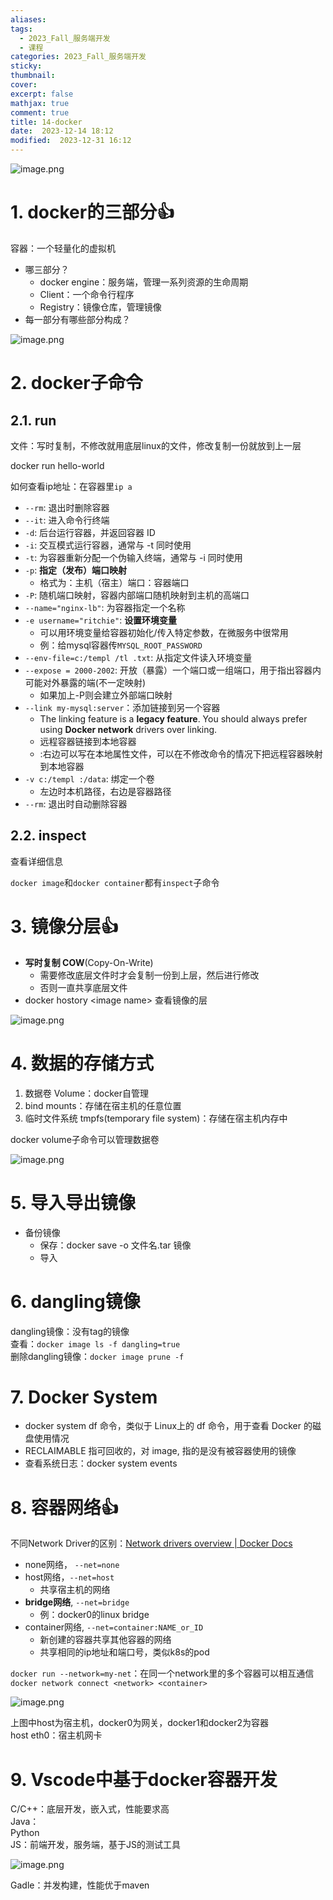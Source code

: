 ```yaml
---
aliases: 
tags:
  - 2023_Fall_服务端开发
  - 课程
categories: 2023_Fall_服务端开发
sticky:
thumbnail:
cover: 
excerpt: false
mathjax: true
comment: true
title: 14-docker
date:  2023-12-14 18:12
modified:  2023-12-31 16:12
---
```


![image.png](https://chillcharlie-img.oss-cn-hangzhou.aliyuncs.com/image%2F2023%2F12%2F14%2F18-46-26-eb3906fceb86ed0e9c6f826e521b0ab0-20231214184623-83585b.png)

# 1. docker的三部分👍

容器：一个轻量化的虚拟机

- 哪三部分？
	- docker engine：服务端，管理一系列资源的生命周期
	- Client：一个命令行程序
	- Registry：镜像仓库，管理镜像
- 每一部分有哪些部分构成？

![image.png](https://chillcharlie-img.oss-cn-hangzhou.aliyuncs.com/image%2F2023%2F12%2F14%2F18-48-51-551a7d3c33dd450f7f8dc60d1a6ae29c-20231214184848-94a261.png)

# 2. docker子命令

## 2.1. run

文件：写时复制，不修改就用底层linux的文件，修改复制一份就放到上一层

docker run hello-world

如何查看ip地址：在容器里`ip a`

- `--rm`: 退出时删除容器
- `--it`: 进入命令行终端
- `-d`: 后台运行容器，并返回容器 ID
- `-i`: 交互模式运行容器，通常与 -t 同时使用
- `-t`: 为容器重新分配一个伪输入终端，通常与 -i 同时使用
- `-p`: **指定（发布）端口映射**
	- 格式为：主机（宿主）端口：容器端口
- `-P`: 随机端口映射，容器内部端口随机映射到主机的高端口
- `--name="nginx-lb"`: 为容器指定一个名称
- `-e username="ritchie"`: **设置环境变量**
	- 可以用环境变量给容器初始化/传入特定参数，在微服务中很常用
	- 例：给mysql容器传`MYSQL_ROOT_PASSWORD`
- `--env-file=c:/templ /tl .txt`: 从指定文件读入环境变量
- `--expose = 2000-2002`: 开放（暴露）一个端口或一组端口，用于指出容器内可能对外暴露的端(不一定映射)
	- 如果加上-P则会建立外部端口映射
- `--link my-mysql:server`：添加链接到另一个容器
	- The linking feature is a **legacy feature**. You should always prefer using **Docker network** drivers over linking.
	- 远程容器链接到本地容器
	- $:$右边可以写在本地属性文件，可以在不修改命令的情况下把远程容器映射到本地容器
- `-v c:/templ :/data`: 绑定一个卷
	- 左边时本机路径，右边是容器路径
- `--rm`: 退出时自动删除容器

## 2.2. inspect

查看详细信息

`docker image`和`docker container`都有`inspect`子命令

# 3. 镜像分层👍

- **写时复制 COW**(Copy-On-Write)
	- 需要修改底层文件时才会复制一份到上层，然后进行修改
	- 否则一直共享底层文件
- docker hostory \<image name> 查看镜像的层

![image.png](https://chillcharlie-img.oss-cn-hangzhou.aliyuncs.com/image%2F2023%2F12%2F14%2F20-16-50-cef8d6cc91e64be46d5afa44e9e97583-20231214201648-b1c6b2.png)

# 4. 数据的存储方式

1. 数据卷 Volume：docker自管理
2. bind mounts：存储在宿主机的任意位置
3. 临时文件系统 tmpfs(temporary file system)：存储在宿主机内存中

docker volume子命令可以管理数据卷

![image.png](https://chillcharlie-img.oss-cn-hangzhou.aliyuncs.com/image%2F2023%2F12%2F14%2F20-49-16-0157f9b342cd970ea85a05734fc2b95d-20231214204914-b94d29.png)

# 5. 导入导出镜像

- 备份镜像
	- 保存：docker save -o 文件名.tar 镜像
	- 导入

# 6. dangling镜像

dangling镜像：没有tag的镜像  
查看：`docker image ls -f dangling=true`  
删除dangling镜像：`docker image prune -f`

# 7. Docker System

- docker system df 命令，类似于 Linux上的 df 命令，用于查看 Docker 的磁盘使用情况
- RECLAIMABLE 指可回收的，对 image, 指的是没有被容器使用的镜像
- 查看系统日志：docker system events

# 8. 容器网络👍

不同Network Driver的区别：[Network drivers overview | Docker Docs](https://docs.docker.com/network/drivers/)

- none网络， `--net=none`
- host网络，`--net=host`
	- 共享宿主机的网络
- **bridge网络**, `--net=bridge`
	- 例：docker0的linux bridge
- container网络, `--net=container:NAME_or_ID`
	- 新创建的容器共享其他容器的网络
	- 共享相同的ip地址和端口号，类似k8s的pod

`docker run --network=my-net`：在同一个network里的多个容器可以相互通信  
`docker network connect <network> <container>`

![image.png](https://chillcharlie-img.oss-cn-hangzhou.aliyuncs.com/image%2F2023%2F12%2F14%2F20-47-39-95ea83a90dd44b9bcaeacda307e0cb5c-20231214204737-dcac1b.png)

上图中host为宿主机，docker0为网关，docker1和docker2为容器  
host eth0：宿主机网卡

# 9. Vscode中基于docker容器开发

C/C++：底层开发，嵌入式，性能要求高  
Java：  
Python  
JS：前端开发，服务端，基于JS的测试工具

![image.png](https://chillcharlie-img.oss-cn-hangzhou.aliyuncs.com/image%2F2023%2F12%2F14%2F19-50-53-30b0928d69d9e80c0c19e469f102cdb6-20231214195051-9c2274.png)

Gadle：并发构建，性能优于maven
